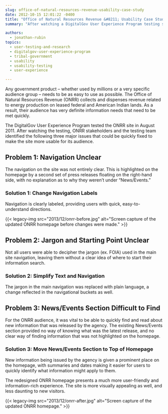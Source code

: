 ```yaml
---
slug: office-of-natural-resources-revenue-usability-case-study
date: 2012-10-15 12:01:22 -0400
title: "Office of Natural Resources Revenue &#8211; Usability Case Study"
summary: "After watching a DigitalGov User Experience Program testing session, ONRR stakeholders and the testing team identified three major issues that could be quickly fixed to make the site more usable for its audience."

authors:
  - jonathan-rubin
topics:
  - user-testing-and-research
  - digitalgov-user-experience-program
  - tribal-government
  - usability
  - usability-testing
  - user-experience

---
```


Any government product &#8211; whether used by millions or a very specific audience group &#8211; needs to be as easy to use as possible. The Office of Natural Resources Revenue (ONRR) collects and dispenses revenue related to energy production on leased federal and American Indian lands. As a result, their audience has very definite information needs that need to be met quickly.

The DigitalGov User Experience Program tested the ONRR site in August 2011. After watching the testing, ONRR stakeholders and the testing team identified the following three major issues that could be quickly fixed to make the site more usable for its audience.

## Problem 1: Navigation Unclear

The navigation on the site was not entirely clear. This is highlighted on the homepage by a second set of press releases floating on the right-hand side, with no explanation as to why they weren&#8217;t under “News/Events.”

### Solution 1: Change Navigation Labels

Navigation is clearly labeled, providing users with quick, easy-to-understand directions.

{{< legacy-img src="2013/12/onrr-before.jpg" alt="Screen capture of the updated ONRR homepage before changes were made." >}}

## Problem 2: Jargon and Starting Point Unclear

Not all users were able to decipher the jargon (ex. FOIA) used in the main site navigation, leaving them without a clear idea of where to start their information search.

### Solution 2: Simplify Text and Navigation

The jargon in the main navigation was replaced with plain language, a change reflected in the navigational buckets as well.

## Problem 3: News/Events Section Difficult to Find

For the ONRR audience, it was vital to be able to quickly find and read about new information that was released by the agency. The existing News/Events section provided no way of knowing what was the latest release, and no clear way of finding information that was not highlighted on the homepage.

### Solution 3: Move News/Events Section to Top of Homepage

New information being issued by the agency is given a prominent place on the homepage, with summaries and dates making it easier for users to quickly identify what information might apply to them.

The redesigned ONRR homepage presents a much more user-friendly and information-rich experience. The site is more visually appealing as well, and less daunting to new visitors.

{{< legacy-img src="2013/12/onrr-after.jpg" alt="Screen capture of the updated ONRR homepage." >}}
